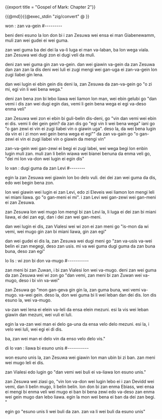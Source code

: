 {{export title = "Gospel of Mark:  Chapter 2"}}

{{@md}}{{@exec_stdin "zig/convert" @ }}

won : zan va-gein
#---------

beni deni esuno la lon don bi i zan Zesuwa wei ensa ei man Giabenewamm, muli zan wei gudei ei wei guma.

zan wei guma ba dei dei la va-li luga ei man va-laban, ba lon wega viala. zan Zesuwa wei dugi zon ei dugi veli da muli.

deni zan wei guma gin zan va-gein. dan wei giawin va-gein da zan Zesuwa dan zan zan la dis deni wei luli ei zugi mengi wei gan-uga ei zan-va-gein lon zugi liabei gin lena.

dan wei lugin ei ebin gein dis deni la, zan Zesuwa da zan-va-gein go <span class="red">"o zi mi, egi vin li wei bena wega."</span>

deni zan bena zon bi lebo liawa wei liamon lon man, wei ebin gelubi go "dan vemi i dis zan wei dugi egin das, vemi li gein bena wega ei egi va-deso enma veli"

zan Zesuwa wei zon ei ebin bi guli-belin dis-deni, go <span class="red">"vin dan vemi wei ebin ei dis. vemi li dei gein gein? da zan dis go "egi vin li wei bena wega" iani go "o gan zewi ei vin ei zugi liabei vin o giawin uga". deso la, da wei bena lugin da vin ei i zi mon wei gein bena wega ei egi""</span> da zan va-gain go <span class="red">"o gan-zewi ei vin ei zugi liabei vin o giawin da mengi vin"</span>

zan-va-gein wei gan-zewi ei begi ei zugi labei, wei wega begi lon enbin lugin muli zan.  muli zan li belin wiawa wei bianei benuna da enma veli go, "dei mi lon va-don wei lugin ei egin dis"

lo van : dugi guma da zan Levi
#--------

egin la zan Zesuwa wei giawin lon bo delo vuli. dei dei zan wei guma da dis, edo wei begin bena zon.

lon wei giawin wei lugin ei zan Levi, edo zi Eleveis wei liamon lon mengi leli wi miani liawa. go <span class="red">"o gan-meni ei mi"</span>. i zan Levi wei gan-zewi wei gan-meni ei zan Zesuwa.

zan Zesuwa lon wei mugo lon mengi bi zan Levi la, li luga ei dei zan bi miani liawa, ei dei zan egi, dan i dei zan wei gan-meni.

dan wei lugin ei dis, zan Vialesi wei wi zon ei zan meni go "is-mon da wi vemi, wei mugo gin zan bi miani liawa, gin zan egi"

dan wei gudei ei dis la, zan Zesuwa wei dugi meni go <span class="red">"zan va-usis va-wei belin ei zan megegi, deso zan usis. mi va wei guma dugi guma da zan buna buna, deso zan egi"</span>

lo lis : wi zon bi don va-mugo
#-----------

zan meni bi zan Zuwan, i bi zan Vialesi lon wei va-mugo. deni zan wei guma da zan Zesuwa wei wi zon go "dan vemi, zan meni bi zan Zuwan wei va-mugo, deso i bi vin va-wei"

zan Zesuwa go <span class="red">"mon gan-geva gin gin la, zan guma buna, wei vemi va-mugo. va-wei gein. deso la, don wei guma bi li wei leban dan dei dis. lon dis esuno la, wei va-mugo.

va-zan wei lena ei elein va-leli da ensa elein mezuni. esi la vis wei leban giawin dan mezuni, wei vuli ei luli.

egin la va-zan wei man ei delo ga-una da ensa velo delo mezuni. esi la, i velo wei luli, wei egi ei di dis.

ba, zan wei man ei delo vin da enso velo delo vis."</span>

di lo van : liawa bi esuno unis
#-----------

won esuno unis la, zan Zesuwa wei giawin lon man ubin bi zi ban. zan meni wei mugo leli ei dis.

zan Vialesi edo lugin go "dan vemi wei buli ei va-liawa lon esuno unis."

zan Zesuwa wei ziasi go, <span class="red">"vin lon va-don wei lugin lebo ei i zan Devidd wei vemi, dan li belin mugo, li belin belin. lon don bi zan enma Ebiass, wei ensa ei mengi bi enma veli wei mugo ei ban bi bena zewi edo va-deso zan enma wei gein mugo dan lebo liawa. egin la mon wei bena ei ban da dei zan begi. "</span>

egin go <span class="red">"esuno unis li wei buli da zan. zan va li wei buli da esuno unis"</span>





